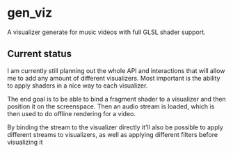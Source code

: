 # gen_viz

A visualizer generate for music videos with full GLSL shader support.

## Current status

I am currently still planning out the whole API and interactions that will allow me to add any amount of different visualizers. Most important is the ability to apply shaders in a nice way to each visualizer.

The end goal is to be able to bind a fragment shader to a visualizer and then position it on the screenspace. Then an audio stream is loaded, which is then used to do offline rendering for a video.

By binding the stream to the visualizer directly it'll also be possible to apply different streams to visualizers, as well as applying different filters before visualizing it